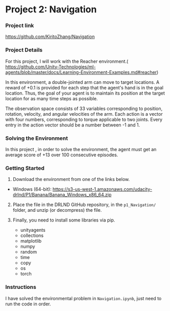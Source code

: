 
# Project 2: Navigation

### Project link
https://github.com/KiritoZhang/Navigation

### Project Details

For this project, I will work with the Reacher environment.( https://github.com/Unity-Technologies/ml-agents/blob/master/docs/Learning-Environment-Examples.md#reacher)


In this environment, a double-jointed arm can move to target locations. A reward of +0.1 is provided for each step that the agent's hand is in the goal location. Thus, the goal of your agent is to maintain its position at the target location for as many time steps as possible.

The observation space consists of 33 variables corresponding to position, rotation, velocity, and angular velocities of the arm. Each action is a vector with four numbers, corresponding to torque applicable to two joints. Every entry in the action vector should be a number between -1 and 1.



### Solving the Environment

In this project , in order to solve the environment, the agent must get an average score of +13 over 100 consecutive episodes.


### Getting Started

1. Download the environment from one of the links below.  
  - Windows (64-bit): https://s3-us-west-1.amazonaws.com/udacity-drlnd/P1/Banana/Banana_Windows_x86_64.zip
    
    
2. Place the file in the DRLND GitHub repository, in the `p1_Navigation/` folder, and unzip (or decompress) the file. 


3. Finally, you need to install some libraries via pip.
    - unityagents
    - collections
    - matplotlib
    - numpy
    - random
    - time
    - copy
    - os
    - torch

### Instructions

I have solved the environmental problem in `Navigation.ipynb`, just need to run the code in order.

